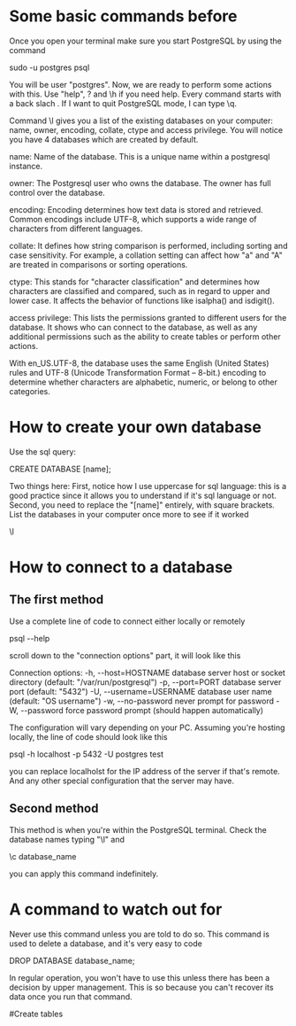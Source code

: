 # Some basic commands before
Once you open your terminal make sure you start PostgreSQL by using the command

sudo -u postgres psql

You will be user "postgres". Now, we are ready to perform some actions with this. Use "help", \? and \h if you need help.
Every command starts with a back slach \. If I want to quit PostgreSQL mode, I can type \q.

Command \l gives you a list of the existing databases on your computer: name, owner, encoding, collate, ctype and access privilege. You will notice you have 4 databases which are created by default.

name: Name of the database. This is a unique name within a postgresql instance.

owner: The Postgresql user who owns the database. The owner has full control over the database.

encoding: Encoding determines how text data is stored and retrieved. Common encodings include UTF-8, which supports a wide range of characters from different languages.

collate: It defines how string comparison is performed, including sorting and case sensitivity. For example, a collation setting can affect how "a" and "A" are treated in comparisons or sorting operations.

ctype: This stands for "character classification" and determines how characters are classified and compared, such as in regard to upper and lower case. It affects the behavior of functions like isalpha() and isdigit().

access privilege: This lists the permissions granted to different users for the database. It shows who can connect to the database, as well as any additional permissions such as the ability to create tables or perform other actions.

With en_US.UTF-8, the database uses the same English (United States) rules and UTF-8 (Unicode Transformation Format – 8-bit.) encoding to determine whether characters are alphabetic, numeric, or belong to other categories.

# How to create your own database
Use the sql query:

CREATE DATABASE [name];

Two things here: First, notice how I use uppercase for sql language: this is a good practice since it allows you to understand if it's sql language or not. Second, you need to replace the "[name]" entirely, with square brackets.
List the databases in your computer once more to see if it worked

\l

# How to connect to a database
## The first method 
Use a complete line of code to connect either locally or remotely

psql --help

scroll down to the "connection options" part, it will look like this

Connection options:
  -h, --host=HOSTNAME      database server host or socket directory (default: "/var/run/postgresql")
  -p, --port=PORT          database server port (default: "5432")
  -U, --username=USERNAME  database user name (default: "OS username")
  -w, --no-password        never prompt for password
  -W, --password           force password prompt (should happen automatically)

The configuration will vary depending on your PC. Assuming you're hosting locally, the line of code should look like this

psql -h localhost -p 5432 -U postgres test

you can replace localholst for the IP address of the server if that's remote. And any other special configuration that the server may have.

## Second method
This method is when you're within the PostgreSQL terminal. Check the database names typing "\l" and 

\c database_name

you can apply this command indefinitely.

# A command to watch out for
Never use this command unless you are told to do so. This command is used to delete a database, and it's very easy to code

DROP DATABASE database_name;

In regular operation, you won't have to use this unless there has been a decision by upper management. This is so because you can't recover its data once you run that command.

#Create tables